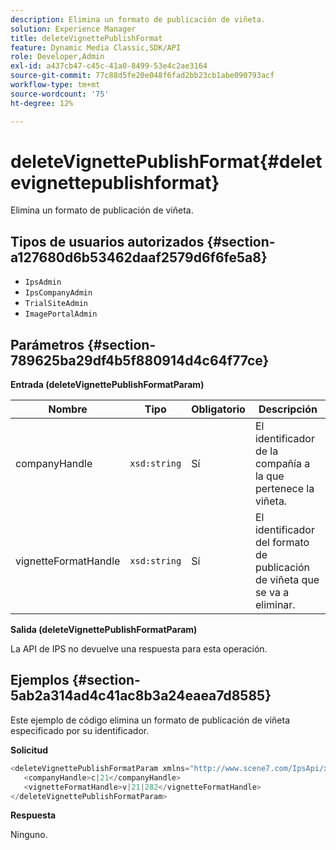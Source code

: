 ```yaml
---
description: Elimina un formato de publicación de viñeta.
solution: Experience Manager
title: deleteVignettePublishFormat
feature: Dynamic Media Classic,SDK/API
role: Developer,Admin
exl-id: a437cb47-c45c-41a0-8499-53e4c2ae3164
source-git-commit: 77c88d5fe20e048f6fad2bb23cb1abe090793acf
workflow-type: tm+mt
source-wordcount: '75'
ht-degree: 12%

---
```


# deleteVignettePublishFormat{#deletevignettepublishformat}

Elimina un formato de publicación de viñeta.

## Tipos de usuarios autorizados {#section-a127680d6b53462daaf2579d6f6fe5a8}

* `IpsAdmin`
* `IpsCompanyAdmin`
* `TrialSiteAdmin`
* `ImagePortalAdmin`

## Parámetros {#section-789625ba29df4b5f880914d4c64f77ce}

**Entrada (deleteVignettePublishFormatParam)**

| Nombre | Tipo | Obligatorio | Descripción |
|---|---|---|---|
| companyHandle | `xsd:string` | Sí | El identificador de la compañía a la que pertenece la viñeta. |
| vignetteFormatHandle | `xsd:string` | Sí | El identificador del formato de publicación de viñeta que se va a eliminar. |

**Salida (deleteVignettePublishFormatParam)**

La API de IPS no devuelve una respuesta para esta operación.

## Ejemplos {#section-5ab2a314ad4c41ac8b3a24eaea7d8585}

Este ejemplo de código elimina un formato de publicación de viñeta especificado por su identificador.

**Solicitud**

```java
<deleteVignettePublishFormatParam xmlns="http://www.scene7.com/IpsApi/xsd/2008-01-15">
   <companyHandle>c|21</companyHandle>
   <vignetteFormatHandle>v|21|282</vignetteFormatHandle>
</deleteVignettePublishFormatParam>
```

**Respuesta**

Ninguno.
